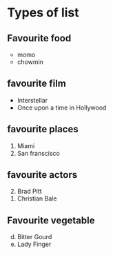 <!DOCTYPE html>
<html lang="en">
<head>
    <meta charset="UTF-8">
    <meta name="viewport" content="width=device-width, initial-scale=1.0">
    <title>html lists</title>
</head>
<body><h1>Types of list</h1>
    <h2>Favourite food</h2>
    <ul type="circle">
        <li>momo</li>
        <li>chowmin</li>
    </ul>
    <h2>favourite film</h2>
    <ul type="square">
        <li>Interstellar</li>
        <li>Once upon a time in Hollywood</li>
     </ul>
     <h2>favourite places</h2>
     <ol>
        <li>Miami</li>
        <li>San franscisco</li>
     </ol>
     <h2>favourite actors</h2>
     <ol reversed>
        <li>Brad Pitt</li>
        <li>Christian Bale</li>
     </ol>
     <h2>Favourite vegetable</h2>
     <ol type="a" start="4">
        <li>Bitter Gourd</li>
        <li>Lady Finger</li>
     </ol>
</body>
</html>